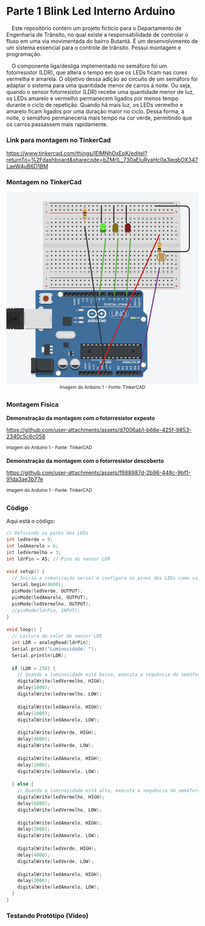 # Parte 1 Blink Led Interno Arduino
&emsp;Este repositório contém um projeto fictício para o Departamento de Engenharia de Trânsito, no qual existe a responsabilidade de controlar o fluxo em uma via movimentada do bairro Butantã. É um desenvolvimento de um sistema essencial para o controle de trânsito. Possui montagem e programação.

&emsp;O componente liga/desliga implementado no semáforo foi um fotorresistor (LDR), que altera o tempo em que os LEDs ficam nas cores vermelha e amarela. O objetivo dessa adição ao circuito de um semáforo foi adaptar o sistema para uma quantidade menor de carros à noite. Ou seja, quando o sensor fotorresistor (LDR) recebe uma quantidade menor de luz, os LEDs amarelo e vermelho permanecem ligados por menos tempo durante o ciclo de repetição. Quando há mais luz, os LEDs vermelho e amarelo ficam ligados por uma duração maior no ciclo. Dessa forma, à noite, o semáforo permaneceria mais tempo na cor verde, permitindo que os carros passassem mais rapidamente.

### Link para montagem no TinkerCad
https://www.tinkercad.com/things/lElMNhOxEpK/editel?returnTo=%2Fdashboard&sharecode=bZMrlL_730aEIuRvaHc0a3jeqbOX347LaeW4uB6D1BM

### Montagem no TinkerCad
<div align="center">
    <img src="assets/semaforoarduino1.jpg" alt="Imagem do Arduino 1" width="1000"/>
    <br>
    <sup>Imagem do Arduino 1 - Fonte: TinkerCAD</sup>
</div>

### Montagem Física
**Demonstração da montagem com o fotorresistor exposto**

https://github.com/user-attachments/assets/d7006ab1-b66e-425f-9853-2340c5c6c058

<sup>Imagem do Arduino 1 - Fonte: TinkerCAD</sup>

**Demonstração da montagem com o fotorresistor descoberto**

https://github.com/user-attachments/assets/f988987d-2b96-448c-9bf1-91da3ae3b77e

<sup>Imagem do Arduino 1 - Fonte: TinkerCAD</sup>

### Código
Aqui está o código:
``` C++
// Definindo os pinos dos LEDs
int ledVerde = 9;
int ledAmarelo = 6;
int ledVermelho = 3;
int ldrPin = A5; // Pino do sensor LDR

void setup() {
  // Inicia a comunicação serial e configura os pinos dos LEDs como saída
  Serial.begin(9600);
  pinMode(ledVerde, OUTPUT);
  pinMode(ledAmarelo, OUTPUT);
  pinMode(ledVermelho, OUTPUT);
  //pinMode(ldrPin, INPUT);
}

void loop() {
  // Leitura do valor do sensor LDR
  int LDR = analogRead(ldrPin);
  Serial.print("Luminosidade: ");
  Serial.println(LDR);

  if (LDR > 250) {
    // Quando a luminosidade está baixa, executa a sequência do semáforo
    digitalWrite(ledVermelho, HIGH);
    delay(1000);
    digitalWrite(ledVermelho, LOW);
  
    digitalWrite(ledAmarelo, HIGH);
    delay(1000);
    digitalWrite(ledAmarelo, LOW);

    digitalWrite(ledVerde, HIGH);
    delay(4000);
    digitalWrite(ledVerde, LOW);

    digitalWrite(ledAmarelo, HIGH);
    delay(1000);
    digitalWrite(ledAmarelo, LOW);

  } else {
    // Quando a luminosidade está alta, executa a sequência do semáforo
    digitalWrite(ledVermelho, HIGH);
    delay(6000);
    digitalWrite(ledVermelho, LOW);
  
    digitalWrite(ledAmarelo, HIGH);
    delay(2000);
    digitalWrite(ledAmarelo, LOW);
  
    digitalWrite(ledVerde, HIGH);
    delay(4000);
    digitalWrite(ledVerde, LOW);

    digitalWrite(ledAmarelo, HIGH);
    delay(2000);
    digitalWrite(ledAmarelo, LOW);
  }
}

```

### Testando Protótipo (Vídeo)




